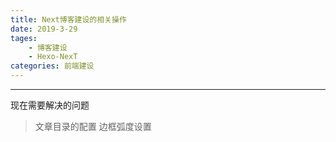 ```yaml
---
title: Next博客建设的相关操作
date: 2019-3-29
tages: 
    - 博客建设
    - Hexo-NexT
categories: 前端建设
---
```

***

现在需要解决的问题
>文章目录的配置
>边框弧度设置
